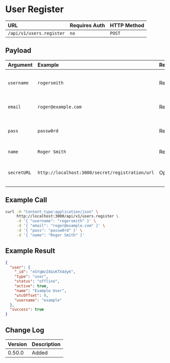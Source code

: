 # User Register
| URL | Requires Auth | HTTP Method |
| :--- | :--- | :--- |
| `/api/v1/users.register` | `no` | `POST` |

## Payload
| Argument | Example | Required | Description |
| :--- | :--- | :--- | :--- |
| `username` | `rogersmith` | Required | The username for the user. |
| `email` | `roger@example.com` | Required | The email for the user. |
| `pass` | `passw0rd` | Required | The password for the user. |
| `name` | `Roger Smith` | Required | The name of the user. |
| `secretURL` | `http://localhost:3000/secret/registration/url` | Optional | URL provided to users for registration |

## Example Call
```bash
curl -H "Content-type:application/json" \
     http://localhost:3000/api/v1/users.register \
     -d '{ "username": "rogersmith" }' \
     -d '{ "email": "roger@example.com" }' \
     -d '{ "pass": "passw0rd" }' \
     -d '{ "name": "Roger Smith" }'
```

## Example Result
```json
{
  "user": {
    "_id": "nSYqWzZ4GsKTX4dyK",
    "type": "user",
    "status": "offline",
    "active": true,
    "name": "Example User",
    "utcOffset": 0,
    "username": "example"
  },
  "success": true
}
```

## Change Log
| Version | Description |
| :--- | :--- |
| 0.50.0 | Added |
